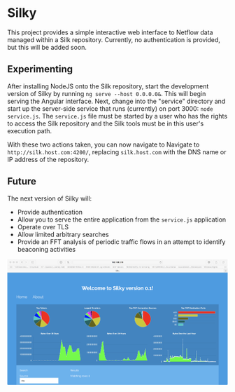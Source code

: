 # Silky

This project provides a simple interactive web interface to Netflow data managed within a Silk repository.  Currently, no authentication is provided, but this will be added soon.

## Experimenting

After installing NodeJS onto the Silk repository, start the development version of Silky by running `ng serve --host 0.0.0.0&`.  This will begin serving the Angular interface.  Next, change into the "service" directory and start up the server-side service that runs (currently) on port 3000:  `node service.js`.  The `service.js` file must be started by a user who has the rights to access the Silk repository and the Silk tools must be in this user's execution path.

With these two actions taken, you can now navigate to Navigate to `http://silk.host.com:4200/`, replacing `silk.host.com` with the DNS name or IP address of the repository.

## Future

The next version of Silky will:

* Provide authentication
* Allow you to serve the entire application from the `service.js` application
* Operate over TLS
* Allow limited arbitrary searches
* Provide an FFT analysis of periodic traffic flows in an attempt to identify beaconing activities

![Silky Screenshot](./screenshot.png "Silky Example")